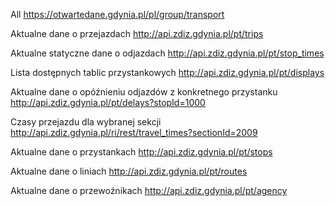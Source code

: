 All
https://otwartedane.gdynia.pl/pl/group/transport

Aktualne dane o przejazdach
http://api.zdiz.gdynia.pl/pt/trips

Aktualne statyczne dane o odjazdach
http://api.zdiz.gdynia.pl/pt/stop_times

Lista dostępnych tablic przystankowych
http://api.zdiz.gdynia.pl/pt/displays

Aktualne dane o opóźnieniu odjazdów z konkretnego przystanku
http://api.zdiz.gdynia.pl/pt/delays?stopId=1000

Czasy przejazdu dla wybranej sekcji
http://api.zdiz.gdynia.pl/ri/rest/travel_times?sectionId=2009

Aktualne dane o przystankach
http://api.zdiz.gdynia.pl/pt/stops

Aktualne dane o liniach
http://api.zdiz.gdynia.pl/pt/routes

Aktualne dane o przewoźnikach
http://api.zdiz.gdynia.pl/pt/agency
